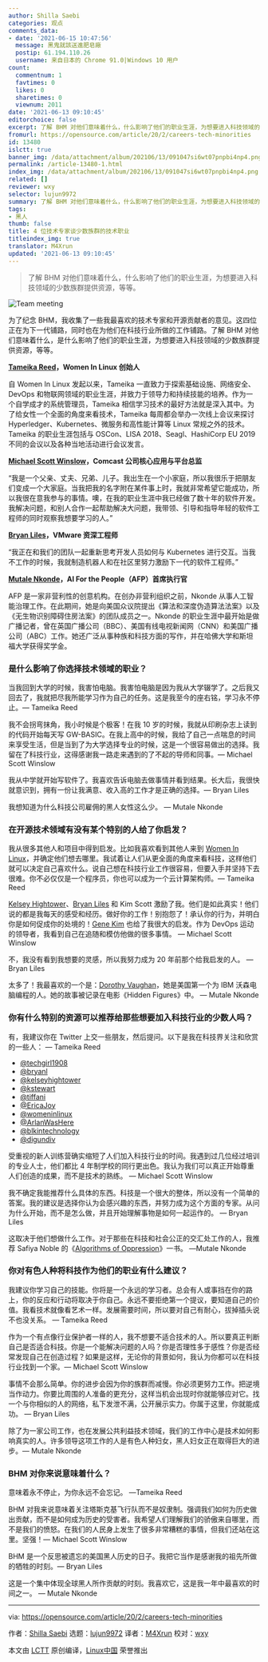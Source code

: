 ```yaml
---
author: Shilla Saebi
categories: 观点
comments_data:
- date: '2021-06-15 10:47:56'
  message: 黑鬼就該送進肥皂廠
  postip: 61.194.110.26
  username: 来自日本的 Chrome 91.0|Windows 10 用户
count:
  commentnum: 1
  favtimes: 0
  likes: 0
  sharetimes: 0
  viewnum: 2011
date: '2021-06-13 09:10:45'
editorchoice: false
excerpt: 了解 BHM 对他们意味着什么，什么影响了他们的职业生涯，为想要进入科技领域的少数族群提供资源，等等。
fromurl: https://opensource.com/article/20/2/careers-tech-minorities
id: 13480
islctt: true
banner_img: /data/attachment/album/202106/13/091047si6wt07pnpbi4np4.png
permalink: /article-13480-1.html
index_img: /data/attachment/album/202106/13/091047si6wt07pnpbi4np4.png.thumb.jpg
related: []
reviewer: wxy
selector: lujun9972
summary: 了解 BHM 对他们意味着什么，什么影响了他们的职业生涯，为想要进入科技领域的少数族群提供资源，等等。
tags:
- 黑人
thumb: false
title: 4 位技术专家谈少数族群的技术职业
titleindex_img: true
translator: M4Xrun
updated: '2021-06-13 09:10:45'
---
```



> 
> 了解 BHM 对他们意味着什么，什么影响了他们的职业生涯，为想要进入科技领域的少数族群提供资源，等等。
> 
> 
> 


![Team meeting](/data/attachment/album/202106/13/091047si6wt07pnpbi4np4.png "Team meeting")


为了纪念 BHM，我收集了一些我最喜欢的技术专家和开源贡献者的意见。这四位正在为下一代铺路，同时也在为他们在科技行业所做的工作铺路。了解 BHM 对他们意味着什么，是什么影响了他们的职业生涯，为想要进入科技领域的少数族群提供资源，等等。


**[Tameika Reed](https://www.linkedin.com/in/tameika-reed-1a7290128/)，Women In Linux 创始人**


自 Women In Linux 发起以来，Tameika 一直致力于探索基础设施、网络安全、DevOps 和物联网领域的职业生涯，并致力于领导力和持续技能的培养。作为一个自学成才的系统管理员，Tameika 相信学习技术的最好方法就是深入其中。为了给女性一个全面的角度来看技术，Tameika 每周都会举办一次线上会议来探讨 Hyperledger、Kubernetes、微服务和高性能计算等 Linux 常规之外的技术。Tameika 的职业生涯包括与 OSCon、LISA 2018、Seagl、HashiCorp EU 2019 不同的会议以及各种当地活动进行会议发言。


**[Michael Scott Winslow](https://twitter.com/michaelswinslow)，Comcast 公司核心应用与平台总监**


“我是一个父亲、丈夫、兄弟、儿子。我出生在一个小家庭，所以我很乐于把朋友们变成一个大家庭。当我把我的名字附在某件事上时，我就非常希望它能成功，所以我很在意我参与的事情。噢，在我的职业生涯中我已经做了数十年的软件开发。我解决问题，和别人合作一起帮助解决大问题，我带领、引导和指导年轻的软件工程师的同时观察我想要学习的人。”


**[Bryan Liles](https://twitter.com/bryanl)，VMware 资深工程师**


“我正在和我们的团队一起重新思考开发人员如何与 Kubernetes 进行交互。当我不工作的时候，我就制造机器人和在社区里努力激励下一代的软件工程师。”


**[Mutale Nkonde](https://twitter.com/mutalenkonde)，AI For the People（AFP）首席执行官**


AFP 是一家非营利性的创意机构。在创办非营利组织之前，Nkonde 从事人工智能治理工作。在此期间，她是向美国众议院提出《算法和深度伪造算法法案》以及《无生物识别障碍住房法案》的团队成员之一。Nkonde 的职业生涯中最开始是做广播记者，曾在英国广播公司（BBC）、美国有线电视新闻网（CNN）和美国广播公司（ABC）工作。她还广泛从事种族和科技方面的写作，并在哈佛大学和斯坦福大学获得奖学金。


### 是什么影响了你选择技术领域的职业？


当我回到大学的时候，我害怕电脑。我害怕电脑是因为我从大学辍学了。之后我又回去了，我就把尽我所能学习作为自己的任务。这是我至今的座右铭，学习永不停止。— Tameika Reed


我不会拐弯抹角，我小时候是个极客！在我 10 岁的时候，我就从印刷杂志上读到的代码开始每天写 GW-BASIC。在我上高中的时候，我给了自己一点喘息的时间来享受生活，但是当到了为大学选择专业的时候，这是一个很容易做出的选择。我留在了科技行业，这得感谢我一路走来遇到的了不起的导师和同事。— Michael Scott Winslow


我从中学就开始写软件了。我喜欢告诉电脑去做事情并看到结果。长大后，我很快就意识到，拥有一份让我满意、收入高的工作才是正确的选择。— Bryan Liles


我想知道为什么科技公司雇佣的黑人女性这么少。 — Mutale Nkonde


### 在开源技术领域有没有某个特别的人给了你启发？


我从很多其他人和项目中得到启发。比如我喜欢看到其他人来到 [Women In Linux](https://twitter.com/WomenInLinux)，并确定他们想去哪里。我试着让人们从更全面的角度来看科技，这样他们就可以决定自己喜欢什么。说自己想在科技行业工作很容易，但要入手并坚持下去很难。你不必仅仅是一个程序员，你也可以成为一个云计算架构师。— Tameika Reed


[Kelsey Hightower](https://twitter.com/kelseyhightower)、[Bryan Liles](https://twitter.com/bryanl) 和 Kim Scott 激励了我。他们是如此真实！他们说的都是我每天的感受和经历。做好你的工作！别抱怨了！承认你的行为，并明白你是如何促成你的处境的！[Gene Kim](https://twitter.com/RealGeneKim) 也给了我很大的启发。作为 DevOps 运动的领导者，我看到自己在追随和模仿他做的很多事情。 — Michael Scott Winslow


不，我没有看到我想要的灵感，所以我努力成为 20 年前那个给我启发的人。 — Bryan Liles


太多了！我最喜欢的一个是：[Dorothy Vaughan](https://en.wikipedia.org/wiki/Dorothy_Vaughan)，她是美国第一个为 IBM 沃森电脑编程的人。她的故事被记录在电影《Hidden Figures》中。 — Mutale Nkonde


### 你有什么特别的资源可以推荐给那些想要加入科技行业的少数人吗？


有，我建议你在 Twitter 上交一些朋友，然后提问。以下是我在科技界关注和欣赏的一些人： — Tameika Reed


* [@techgirl1908](https://twitter.com/techgirl1908)
* [@bryanl](https://twitter.com/bryanl)
* [@kelseyhightower](https://twitter.com/kelseyhightower)
* [@kstewart](https://twitter.com/kstewart)
* [@tiffani](https://twitter.com/tiffani)
* [@EricaJoy](https://twitter.com/EricaJoy)
* [@womeninlinux](https://twitter.com/WomenInLinux)
* [@ArlanWasHere](https://twitter.com/ArlanWasHere)
* [@blkintechnology](https://twitter.com/blkintechnology)
* [@digundiv](https://twitter.com/digundiv)


受重视的新人训练营确实缩短了人们加入科技行业的时间。我遇到过几位经过培训的专业人士，他们都比 4 年制学校的同行更出色。我认为我们可以真正开始尊重人们创造的成果，而不是技术的熟练。 — Michael Scott Winslow


我不确定我能推荐什么具体的东西。科技是一个很大的整体，所以没有一个简单的答案。我的建议是选择你认为会感兴趣的东西，并努力成为这个方面的专家。从问为什么开始，而不是怎么做，并且开始理解事物是如何一起运作的。 — Bryan Liles


这取决于他们想做什么工作。对于那些在科技和社会公正的交汇处工作的人，我推荐 Safiya Noble 的《[Algorithms of Oppression](http://algorithmsofoppression.com/)》一书。 —Mutale Nkonde


### 你对有色人种将科技作为他们的职业有什么建议？


我建议你学习自己的技能。你将是一个永远的学习者。总会有人或事挡在你的路上，你的反应和行动将取决于你自己。永远不要拒绝第一个提议，要知道自己的价值。我看技术就像看艺术一样。发展需要时间，所以要对自己有耐心，拔掉插头说不也没关系。 — Tameika Reed


作为一个有点像行业保护者一样的人，我不想要不适合技术的人。所以要真正判断自己是否适合科技。你是一个能解决问题的人吗？你是否理性多于感性？你是否经常发现自己在创造过程？如果是这样，无论你的背景如何，我认为你都可以在科技行业找到一个家。— Michael Scott Winslow


事情不会那么简单。你的进步会因为你的族群而减慢。你必须更努力工作。把逆境当作动力。你要比周围的人准备的更充分，这样当机会出现时你就能够应对它。找一个与你相似的人的网络，私下发泄不满，公开展示实力。你属于这里，你就能成功。 — Bryan Liles


除了为一家公司工作，也在发展公共利益技术领域，我们的工作中心是技术如何影响真实的人。许多领导这项工作的人是有色人种妇女，黑人妇女正在取得巨大的进步。— Mutale Nkonde


### BHM 对你来说意味着什么？


意味着永不停止，为你永远不会忘记。 —Tameika Reed


BHM 对我来说意味着关注塔斯克基飞行队而不是奴隶制。强调我们如何为历史做出贡献，而不是如何成为历史的受害者。我希望人们理解我们的骄傲来自哪里，而不是我们的愤怒。在我们的人民身上发生了很多非常糟糕的事情，但我们还站在这里。坚强！— Michael Scott Winslow


BHM 是一个反思被遗忘的美国黑人历史的日子。我把它当作是感谢我的祖先所做的牺牲的时刻。— Bryan Liles


这是一个集中体现全球黑人所作贡献的时刻。我喜欢它，这是我一年中最喜欢的时间之一。 — Mutale Nkonde




---


via: <https://opensource.com/article/20/2/careers-tech-minorities>


作者：[Shilla Saebi](https://opensource.com/users/shillasaebi) 选题：[lujun9972](https://github.com/lujun9972) 译者：[M4Xrun](https://github.com/M4Xrun) 校对：[wxy](https://github.com/wxy)


本文由 [LCTT](https://github.com/LCTT/TranslateProject) 原创编译，[Linux中国](https://linux.cn/) 荣誉推出